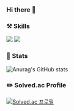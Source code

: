 ### Hi there 👋

### ⚒️ Skills
<img src="https://img.shields.io/badge/이름-색상코드?style=flat-square&logo=로고명&logoColor=로고색"/>
<img src="https://img.shields.io/badge/javascript-#F7DF1E?style=flat-square&logo=javascript&logoColor=white"/>

### 🎈 Stats
![Anurag's GitHub stats](https://github-readme-stats.vercel.app/api?username=dlsrks0631&show_icons=true&theme=radical)

### ✏️ Solved.ac Profile
[![Solved.ac
프로필](http://mazassumnida.wtf/api/v2/generate_badge?boj=dlsrks0631)](https://solved.ac/dlsrks0631)
